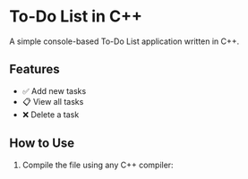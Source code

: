 # To-Do List in C++

A simple console-based To-Do List application written in C++.

## Features
- ✅ Add new tasks
- 📋 View all tasks
- ❌ Delete a task

## How to Use
1. Compile the file using any C++ compiler:

